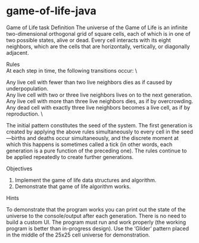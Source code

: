 # game-of-life-java
Game of Life task
Definition
The universe of the Game of Life is an infinite two-dimensional orthogonal grid of square cells, each of
which is in one of two possible states, alive or dead. Every cell interacts with its eight neighbors, which
are the cells that are horizontally, vertically, or diagonally adjacent.

Rules \
At each step in time, the following transitions occur: \

   Any live cell with fewer than two live neighbors dies as if caused by underpopulation. \
   Any live cell with two or three live neighbors lives on to the next generation. \
   Any live cell with more than three live neighbors dies, as if by overcrowding. \
   Any dead cell with exactly three live neighbors becomes a live cell, as if by reproduction. \

The initial pattern constitutes the seed of the system. The first generation is created by applying the
above rules simultaneously to every cell in the seed—births and deaths occur simultaneously, and the
discrete moment at which this happens is sometimes called a tick (in other words, each generation is a
pure function of the preceding one). The rules continue to be applied repeatedly to create further
generations.

Objectives
1. Implement the game of life data structures and algorithm.
2. Demonstrate that game of life algorithm works.

Hints

To demonstrate that the program works you can print out the state of the universe to the
console/output after each generation. There is no need to build a custom UI.
The program must run and work properly (the working program is better than in-progress
design).
Use the ‘Glider’ pattern placed in the middle of the 25x25 cell universe for demonstration.